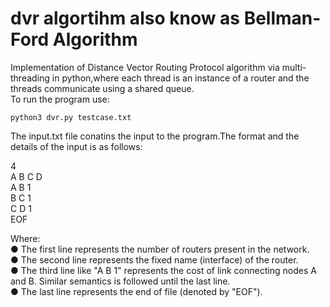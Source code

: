 # dvr algortihm also know as Bellman-Ford Algorithm
Implementation of Distance Vector Routing Protocol algorithm via multi-threading in python,where each thread is an instance of a router and the threads communicate using a shared queue.<br>
To run the program use:

`python3 dvr.py testcase.txt`

The input.txt file conatins the input to the program.The format and the details of the input is as follows:

4<br>
A B C D<br>
A B 1<br>
B C 1<br>
C D 1<br>
EOF<br>

Where:<br>
● The first line represents the number of routers present in the network.<br>
● The second line represents the fixed name (interface) of the router.<br>
● The third line like "A B 1" represents the cost of link connecting nodes A and B. Similar semantics is followed until the last line.<br>
● The last line represents the end of file (denoted by "EOF").<br>
